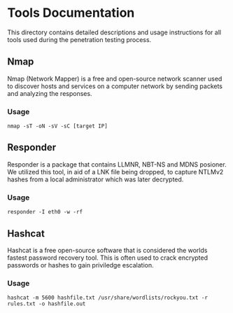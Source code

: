 # Tools Documentation

This directory contains detailed descriptions and usage instructions for all tools used during the penetration testing process.

## Nmap

Nmap (Network Mapper) is a free and open-source network scanner used to discover hosts and services on a computer network by sending packets and analyzing the responses.

### Usage

```
nmap -sT -oN -sV -sC [target IP]
```

## Responder

Responder is a package that contains LLMNR, NBT-NS and MDNS posioner. We utilized this tool, in aid of a LNK file being dropped, to capture NTLMv2 hashes from a local administrator which was later decrypted. 

### Usage

```
responder -I eth0 -w -rf
```

## Hashcat 

Hashcat is a free open-source software that is considered the worlds fastest password recovery tool. This is often used to crack encrypted passwords or hashes to gain priviledge escalation. 

### Usage

```
hashcat -m 5600 hashfile.txt /usr/share/wordlists/rockyou.txt -r rules.txt -o hashfile.out
```

